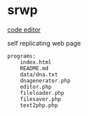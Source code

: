 # srwp

[code editor](editor.php)

self replicating web page


    programs:
        index.html
        README.md
        data/dna.txt
        dnagenerator.php
        editor.php
        fileloader.php
        filesaver.php
        text2php.php

